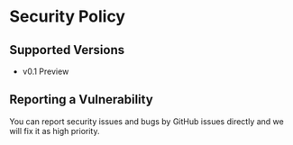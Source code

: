 # Security Policy

## Supported Versions

- v0.1 Preview

## Reporting a Vulnerability

You can report security issues and bugs by GitHub issues directly and we will fix it as high priority.
